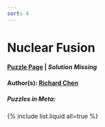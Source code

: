 ```yaml
---
sort: 4
---
```


# Nuclear Fusion

#### [Puzzle Page](4-p.pdf) | *Solution Missing*
#### Author(s): [Richard Chen](../../../../search.html?q=Richard+Chen)

##### Puzzles in Meta:
{% include list.liquid all=true %}